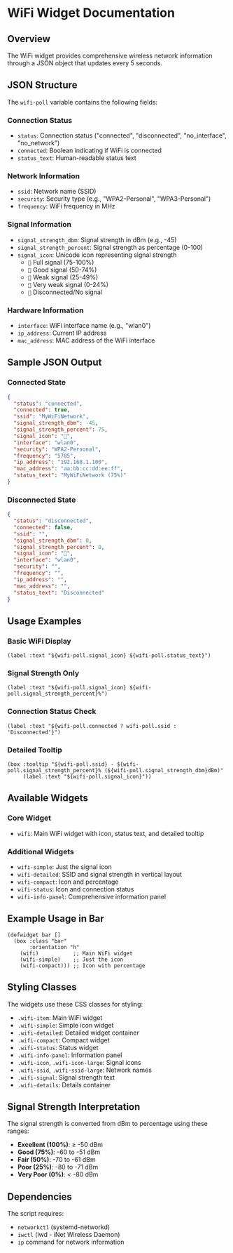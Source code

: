 # WiFi Widget Documentation

## Overview
The WiFi widget provides comprehensive wireless network information through a JSON object that updates every 5 seconds.

## JSON Structure

The `wifi-poll` variable contains the following fields:

### Connection Status
- `status`: Connection status ("connected", "disconnected", "no_interface", "no_network")
- `connected`: Boolean indicating if WiFi is connected
- `status_text`: Human-readable status text

### Network Information
- `ssid`: Network name (SSID)
- `security`: Security type (e.g., "WPA2-Personal", "WPA3-Personal")
- `frequency`: WiFi frequency in MHz

### Signal Information
- `signal_strength_dbm`: Signal strength in dBm (e.g., -45)
- `signal_strength_percent`: Signal strength as percentage (0-100)
- `signal_icon`: Unicode icon representing signal strength
  - `󰤨` Full signal (75-100%)
  - `󰤥` Good signal (50-74%)
  - `󰤢` Weak signal (25-49%)
  - `󰤯` Very weak signal (0-24%)
  - `󰤭` Disconnected/No signal

### Hardware Information
- `interface`: WiFi interface name (e.g., "wlan0")
- `ip_address`: Current IP address
- `mac_address`: MAC address of the WiFi interface

## Sample JSON Output

### Connected State
```json
{
  "status": "connected",
  "connected": true,
  "ssid": "MyWiFiNetwork",
  "signal_strength_dbm": -45,
  "signal_strength_percent": 75,
  "signal_icon": "󰤥",
  "interface": "wlan0",
  "security": "WPA2-Personal",
  "frequency": "5785",
  "ip_address": "192.168.1.100",
  "mac_address": "aa:bb:cc:dd:ee:ff",
  "status_text": "MyWiFiNetwork (75%)"
}
```

### Disconnected State
```json
{
  "status": "disconnected",
  "connected": false,
  "ssid": "",
  "signal_strength_dbm": 0,
  "signal_strength_percent": 0,
  "signal_icon": "󰤭",
  "interface": "wlan0",
  "security": "",
  "frequency": "",
  "ip_address": "",
  "mac_address": "",
  "status_text": "Disconnected"
}
```

## Usage Examples

### Basic WiFi Display
```yuck
(label :text "${wifi-poll.signal_icon} ${wifi-poll.status_text}")
```

### Signal Strength Only
```yuck
(label :text "${wifi-poll.signal_icon} ${wifi-poll.signal_strength_percent}%")
```

### Connection Status Check
```yuck
(label :text "${wifi-poll.connected ? wifi-poll.ssid : 'Disconnected'}")
```

### Detailed Tooltip
```yuck
(box :tooltip "${wifi-poll.ssid} - ${wifi-poll.signal_strength_percent}% (${wifi-poll.signal_strength_dbm}dBm)"
     (label :text "${wifi-poll.signal_icon}"))
```

## Available Widgets

### Core Widget
- `wifi`: Main WiFi widget with icon, status text, and detailed tooltip

### Additional Widgets
- `wifi-simple`: Just the signal icon
- `wifi-detailed`: SSID and signal strength in vertical layout
- `wifi-compact`: Icon and percentage
- `wifi-status`: Icon and connection status
- `wifi-info-panel`: Comprehensive information panel

## Example Usage in Bar

```yuck
(defwidget bar []
  (box :class "bar"
       :orientation "h"
    (wifi)           ;; Main WiFi widget
    (wifi-simple)    ;; Just the icon
    (wifi-compact))) ;; Icon with percentage
```

## Styling Classes

The widgets use these CSS classes for styling:
- `.wifi-item`: Main WiFi widget
- `.wifi-simple`: Simple icon widget
- `.wifi-detailed`: Detailed widget container
- `.wifi-compact`: Compact widget
- `.wifi-status`: Status widget
- `.wifi-info-panel`: Information panel
- `.wifi-icon`, `.wifi-icon-large`: Signal icons
- `.wifi-ssid`, `.wifi-ssid-large`: Network names
- `.wifi-signal`: Signal strength text
- `.wifi-details`: Details container

## Signal Strength Interpretation

The signal strength is converted from dBm to percentage using these ranges:
- **Excellent (100%)**: ≥ -50 dBm
- **Good (75%)**: -60 to -51 dBm  
- **Fair (50%)**: -70 to -61 dBm
- **Poor (25%)**: -80 to -71 dBm
- **Very Poor (0%)**: < -80 dBm

## Dependencies

The script requires:
- `networkctl` (systemd-networkd)
- `iwctl` (iwd - iNet Wireless Daemon)
- `ip` command for network information
